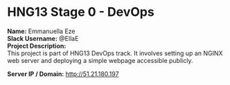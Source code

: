 # HNG13 Stage 0 - DevOps

**Name:** Emmanuella Eze  
**Slack Username:** @EllaE  
**Project Description:**  
This project is part of HNG13 DevOps track. It involves setting up an NGINX web server and deploying a simple webpage accessible publicly.  

**Server IP / Domain:**  http://51.21.180.197
